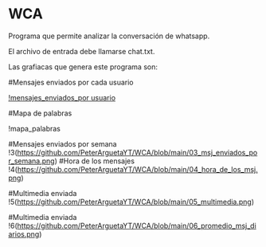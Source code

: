 # WCA

Programa que permite analizar la conversación de whatsapp.

El archivo de entrada debe llamarse chat.txt. 

Las grafiacas que genera este programa son: 


#Mensajes enviados por cada usuario

[!mensajes_enviados_por usuario](https://github.com/PeterArguetaYT/WCA-Android/raw/main/01_msj_enviados_usuario.png)

#Mapa de palabras

!mapa_palabras

#Mensajes enviados por semana
!3(https://github.com/PeterArguetaYT/WCA/blob/main/03_msj_enviados_por_semana.png)
#Hora de los mensajes
!4(https://github.com/PeterArguetaYT/WCA/blob/main/04_hora_de_los_msj.png)

#Multimedia enviada
!5(https://github.com/PeterArguetaYT/WCA/blob/main/05_multimedia.png)

#Multimedia enviada
!6(https://github.com/PeterArguetaYT/WCA/blob/main/06_promedio_msj_diarios.png)
